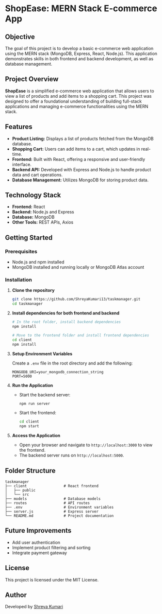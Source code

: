 
# ShopEase: MERN Stack E-commerce App

## Objective
The goal of this project is to develop a basic e-commerce web application using the MERN stack (MongoDB, Express, React, Node.js). This application demonstrates skills in both frontend and backend development, as well as database management.

## Project Overview
**ShopEase** is a simplified e-commerce web application that allows users to view a list of products and add items to a shopping cart. This project was designed to offer a foundational understanding of building full-stack applications and managing e-commerce functionalities using the MERN stack.

## Features
- **Product Listing:** Displays a list of products fetched from the MongoDB database.
- **Shopping Cart:** Users can add items to a cart, which updates in real-time.
- **Frontend:** Built with React, offering a responsive and user-friendly interface.
- **Backend API:** Developed with Express and Node.js to handle product data and cart operations.
- **Database Management:** Utilizes MongoDB for storing product data.

## Technology Stack
- **Frontend:** React
- **Backend:** Node.js and Express
- **Database:** MongoDB
- **Other Tools:** REST APIs, Axios

## Getting Started

### Prerequisites
- Node.js and npm installed
- MongoDB installed and running locally or MongoDB Atlas account

### Installation

1. **Clone the repository**

   ```bash
   git clone https://github.com/ShreyaKumari13/taskmanager.git
   cd taskmanager
   ```

2. **Install dependencies for both frontend and backend**

   ```bash
   # In the root folder, install backend dependencies
   npm install

   # Move to the frontend folder and install frontend dependencies
   cd client
   npm install
   ```

3. **Setup Environment Variables**

   Create a `.env` file in the root directory and add the following:
   ```plaintext
   MONGODB_URI=your_mongodb_connection_string
   PORT=5000
   ```

4. **Run the Application**

   - Start the backend server:
     ```bash
     npm run server
     ```

   - Start the frontend:
     ```bash
     cd client
     npm start
     ```

5. **Access the Application**
   - Open your browser and navigate to `http://localhost:3000` to view the frontend.
   - The backend server runs on `http://localhost:5000`.

## Folder Structure

```
taskmanager
├── client                 # React frontend
│   ├── public
│   └── src
├── models                 # Database models
├── routes                 # API routes
├── .env                   # Environment variables
├── server.js              # Express server
└── README.md              # Project documentation
```

## Future Improvements
- Add user authentication
- Implement product filtering and sorting
- Integrate payment gateway

## License
This project is licensed under the MIT License.

## Author
Developed by [Shreya Kumari](https://github.com/ShreyaKumari13)
